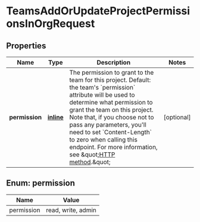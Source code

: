 
# TeamsAddOrUpdateProjectPermissionsInOrgRequest

## Properties
Name | Type | Description | Notes
------------ | ------------- | ------------- | -------------
**permission** | [**inline**](#Permission) | The permission to grant to the team for this project. Default: the team&#39;s &#x60;permission&#x60; attribute will be used to determine what permission to grant the team on this project. Note that, if you choose not to pass any parameters, you&#39;ll need to set &#x60;Content-Length&#x60; to zero when calling this endpoint. For more information, see \&quot;[HTTP method](https://docs.github.com/rest/guides/getting-started-with-the-rest-api#http-method).\&quot; |  [optional]


<a id="Permission"></a>
## Enum: permission
Name | Value
---- | -----
permission | read, write, admin



